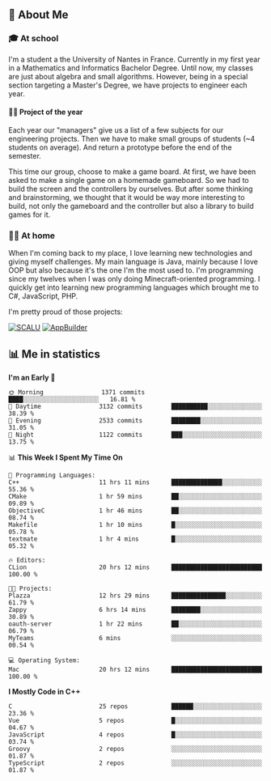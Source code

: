 ## 👀 About Me

### 🎓 At school

I'm a student a the University of Nantes in France. Currently in my first year in a Mathematics and Informatics Bachelor Degree. Until now, my classes are just about algebra and small algorithms. However, being in a special section targeting a Master's Degree, we have projects to engineer each year. 

#### 🔧🔬 Project of the year

Each year our "managers" give us a list of a few subjects for our engineering projects. Then we have to make small groups of students (~4 students on average). And return a prototype before the end of the semester.

This time our group, choose to make a game board. At first, we have been asked to make a single game on a homemade gameboard. So we had to build the screen and the controllers by ourselves. 
But after some thinking and brainstorming, we thought that it would be way more interesting to build, not only the gameboard and the controller but also a library to build games for it.

### 👨‍💻 At home

When I'm coming back to my place, I love learning new technologies and giving myself challenges. My main language is Java, mainly because I love OOP but also because it's the one I'm the most used to. I'm programming since my twelves when I was only doing Minecraft-oriented programming.  I quickly get into learning new programming languages which brought me to C#, JavaScript, PHP. 

I'm pretty proud of those projects:

[![SCALU](https://github-readme-stats.vercel.app/api/pin?username=renardfute&repo=SCALU)](https://github.com/renardfute/scalu)
[![AppBuilder](https://github-readme-stats.vercel.app/api/pin?username=pulsedev2&repo=AppBuilder)](https://github.com/pulsedev2/AppBuilder)

## 📊 Me in statistics
<!--START_SECTION:waka-->
**I'm an Early 🐤** 

```text
🌞 Morning                1371 commits        ████░░░░░░░░░░░░░░░░░░░░░   16.81 % 
🌆 Daytime                3132 commits        ██████████░░░░░░░░░░░░░░░   38.39 % 
🌃 Evening                2533 commits        ████████░░░░░░░░░░░░░░░░░   31.05 % 
🌙 Night                  1122 commits        ███░░░░░░░░░░░░░░░░░░░░░░   13.75 % 
```


📊 **This Week I Spent My Time On** 

```text
💬 Programming Languages: 
C++                      11 hrs 11 mins      ██████████████░░░░░░░░░░░   55.36 % 
CMake                    1 hr 59 mins        ██░░░░░░░░░░░░░░░░░░░░░░░   09.89 % 
ObjectiveC               1 hr 46 mins        ██░░░░░░░░░░░░░░░░░░░░░░░   08.74 % 
Makefile                 1 hr 10 mins        █░░░░░░░░░░░░░░░░░░░░░░░░   05.78 % 
textmate                 1 hr 4 mins         █░░░░░░░░░░░░░░░░░░░░░░░░   05.32 % 

🔥 Editors: 
CLion                    20 hrs 12 mins      █████████████████████████   100.00 % 

🐱‍💻 Projects: 
Plazza                   12 hrs 29 mins      ███████████████░░░░░░░░░░   61.79 % 
Zappy                    6 hrs 14 mins       ████████░░░░░░░░░░░░░░░░░   30.89 % 
oauth-server             1 hr 22 mins        ██░░░░░░░░░░░░░░░░░░░░░░░   06.79 % 
MyTeams                  6 mins              ░░░░░░░░░░░░░░░░░░░░░░░░░   00.54 % 

💻 Operating System: 
Mac                      20 hrs 12 mins      █████████████████████████   100.00 % 
```

**I Mostly Code in C++** 

```text
C                        25 repos            ██████░░░░░░░░░░░░░░░░░░░   23.36 % 
Vue                      5 repos             █░░░░░░░░░░░░░░░░░░░░░░░░   04.67 % 
JavaScript               4 repos             █░░░░░░░░░░░░░░░░░░░░░░░░   03.74 % 
Groovy                   2 repos             ░░░░░░░░░░░░░░░░░░░░░░░░░   01.87 % 
TypeScript               2 repos             ░░░░░░░░░░░░░░░░░░░░░░░░░   01.87 % 
```




<!--END_SECTION:waka-->
